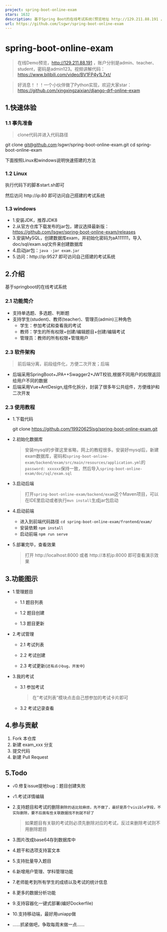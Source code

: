 ```yaml
---
project: spring-boot-online-exam
stars: 1632
description: 基于Spring Boot的在线考试系统(预览地址 http://129.211.88.191 ，账户分别是admin、teacher、student，密码是admin123)，也有Python实现
url: https://github.com/lsgwr/spring-boot-online-exam
---
```


spring-boot-online-exam
=======================

> 在线Demo预览，http://129.211.88.191 ，账户分别是admin、teacher、student，密码是admin123。视频讲解代码：https://www.bilibili.com/video/BV1FP4y1L7xt/

> 好消息！！！一个小伙伴做了Python实现，欢迎大家star：https://github.com/xingxingzaixian/django-drf-online-exam

1.快速体验
------

### 1.1 事先准备

> clone代码并进入代码路径

git clone git@github.com:lsgwr/spring-boot-online-exam.git
cd spring-boot-online-exam

下面按照Linux和windows说明快速搭建的方法

### 1.2 Linux

执行代码下的脚本start.sh即可

然后访问 http://ip:80 即可访问自己搭建的考试系统

### 1.3 windows

-   1.安装JDK，推荐JDK8
-   2.从官方仓库下载发布的jar包，建议选择最新版：https://github.com/lsgwr/spring-boot-online-exam/releases
-   3.安装MySQL，创建数据库exam，并初始化密码为aA111111，导入doc/sql/exam.sql文件来创建数据库
-   4.启动jar包：`java -jar exam.jar`
-   5.访问：http://ip:9527 即可访问自己搭建的考试系统

2.介绍
----

基于springboot的在线考试系统

### 2.1 功能简介

-   支持单选题、多选题、判断题
-   支持学生(student)、教师(teacher)、管理员(admin)三种角色
    -   学生：参加考试和查看我的考试
    -   教师：学生的所有权限+创建/编辑题目+创建/编辑考试
    -   管理员：教师的所有权限+管理用户

### 2.3 软件架构

> 前后端分离，前段组件化，方便二次开发；后端

-   后端采用SpringBoot+JPA++Swagger2+JWT校验,根据不同用户的权限返回给用户不同的数据
-   后端采用Vue+AntDesign,组件化拆分，封装了很多年公共组件，方便维护和二次开发

### 2.3 使用教程

-   1.下载代码
    
    git clone https://github.com/19920625lsg/spring-boot-online-exam.git
    
-   2.初始化数据库
    
    > 安装mysql的步骤这里省略，网上的教程很多。安装好mysql后，新建exam数据库，密码和`spring-boot-online-exam/backend/exam/src/main/resources/application.yml`的`password: xxxxxx`保持一致，然后导入`spring-boot-online-exam/doc/sql/exam.sql`
    
-   3.启动后端
    
    > 打开`spring-boot-online-exam/backend/exam`这个Maven项目，可以在IDE里启动或者执行`mvn install`生成jar包启动
    
-   4.启动前端
    -   进入到前端代码路径 `cd spring-boot-online-exam/frontend/exam/`
    -   安装依赖 `npm install`
    -   启动前端 `npm run serve`
-   5.部署完毕，查看效果
    
    > 打开 http://localhost:8000 或者 http://本机ip:8000 即可查看演示效果
    

3.功能图示
------

-   1.管理题目
    -   1.1 题目列表
        
        > 
        
    -   1.2 题目创建
        
        > 
        
    -   1.3 题目更新
        
        > 
        
-   2.考试管理
    -   2.1 考试列表
        
        > 
        
    -   2.2 考试创建
        
        > 
        
    -   2.3 考试更新(`还有点小bug，开发中`)
        
        > 
        
-   3.我的考试
    -   3.1 参加考试
        
        > 在"考试列表"模块点击自己想参加的考试卡片即可
        
    -   3.2 考试记录查看
        
        > 
        

4.参与贡献
------

1.  Fork 本仓库
2.  新建 exam\_xxx 分支
3.  提交代码
4.  新建 Pull Request

5.Todo
------

-   `√`0.修复issue提地bug：题目创建失败
-   `√`1.考试详情编辑
-   2.支持题目和考试的删除`删除的话比较麻烦，先不做了，最好是弄个visible字段，不实际删除，要不后面有些关联数据找不到就不好了`
    
    > 如果题目有关联的考试则必须先删除对应的考试，反过来删除考试则不用删除题目
    
-   3.图片改成base64存到数据库中
-   4.题干和选项支持富文本
-   5.支持批量导入题目
-   6.新增用户管理、学科管理功能
-   7.老师能考到所有学生的成绩以及考试的统计信息
-   8.更多的数据分析功能
-   9.支持容器化一键式部署(编好Dockerfile)
-   10.支持移动端，最好用uniapp做
-   ......抓紧做吧，争取每周末做一点......
